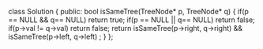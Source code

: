 class Solution {
public:
bool isSameTree(TreeNode* p, TreeNode* q) {
if(p == NULL &&  q== NULL) return true;
if(p == NULL ||  q== NULL) return false;
if(p->val != q->val) return false;
return isSameTree(p->right, q->right) && isSameTree(p->left, q->left) ;
}
};